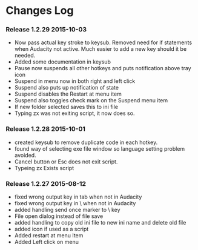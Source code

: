 # Changes Log

### Release 1.2.29    2015-10-03

* Now pass actual key stroke to keysub. Removed need for if statements when Audacity not active. Much easier to add a new key should it be needed.
* Added some documentation in keysub
* Pause now suspends all other hotkeys and puts notification above tray icon
* Suspend in menu now in both right and left click
* Suspend also puts up notification of state
* Suspend disables the Restart at menu item
* Suspend also toggles check mark on the Suspend menu item
* If new folder selected saves this to ini file
* Typing zx was not exiting script, it now does so.

### Release 1.2.28 2015-10-01

* created keysub to remove duplicate code in each hotkey.
* found way of selecting exe file window so language setting problem avoided. 
* Cancel button or Esc does not exit script.
* Typeing zx Exists script

### Release 1.2.27  2015-08-12

* fixed wrong output key in tab when not in Audacity
* fixed wrong output key in \ when not in Audacity
* added handling send once marker to \ key
* File open dialog instead of file save
* added handling to copy old ini file to new ini name and delete old file
* added icon if used as a script
* Added restart at menu Item
* Added Left click on menu

